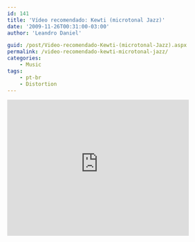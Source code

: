```yaml
---
id: 141
title: 'Vídeo recomendado: Kewti (microtonal Jazz)'
date: '2009-11-26T00:31:00-03:00'
author: 'Leandro Daniel'

guid: /post/Video-recomendado-Kewti-(microtonal-Jazz).aspx
permalink: /video-recomendado-kewti-microtonal-jazz/
categories:
    - Music
tags:
    - pt-br
    - Distortion
---
```


<iframe width="420" height="315" src="https://www.youtube.com/embed/j7LIuLUgua8" frameborder="0" allowfullscreen></iframe>
